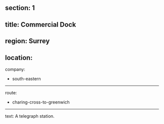 section: 1
----
title: Commercial Dock
----
region: Surrey
----
location: 
----
company:
- south-eastern
----
route:
- charing-cross-to-greenwich
----
text: A telegraph station.
